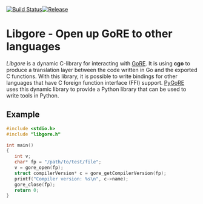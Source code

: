 [![Build Status](https://travis-ci.org/goretk/libgore.svg?branch=master)](https://travis-ci.org/goretk/libgore)[![Release](https://img.shields.io/github/release/goretk/libgore.svg?style=flat-square)](https://github.com/goretk/libgore/releases/latest)
# Libgore - Open up GoRE to other languages

*Libgore* is a dynamic C-library for interacting with
[GoRE](https://github.com/goretk/gore). It is using **cgo** to produce a
translation layer between the code written in Go and the exported C functions.
With this library, it is possible to write bindings for other languages that
have C foreign function interface (FFI) support.
[PyGoRE](https://github.com/goretk/pygore) uses this dynamic library to provide
a Python library that can be used to write tools in Python.

## Example

```c
#include <stdio.h>
#include "libgore.h"

int main()
{
   int v;
   char* fp = "/path/to/test/file";
   v = gore_open(fp);
   struct compilerVersion* c = gore_getCompilerVersion(fp);
   printf("Compiler version: %s\n", c->name);
   gore_close(fp);
   return 0;
}
```
